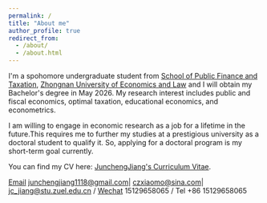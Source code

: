 ```yaml
---
permalink: /
title: "About me"
author_profile: true
redirect_from: 
  - /about/
  - /about.html
---
```


I'm a spohomore undergraduate student from [School of Public Finance and Taxation](https://csxy.zuel.edu.cn/), [Zhongnan University of Economics and Law](https://www.zuel.edu.cn/) and I will obtain my Bachelor's degree in May 2026. My research interest includes public and fiscal economics, optimal taxation, educational economics, and econometrics.

 I am willing to engage in economic research as a job for a lifetime in the future.This requires me to further my studies at a prestigious university as a doctoral student to qualify it. So, applying for a doctoral program is my short-term goal currently. 
  
 You can find my CV here: [JunchengJiang's Curriculum Vitae](../assets/Curriculum_Vitae.pdf).

 [Email](mailto:junchengjiang1118@gmail.com) junchengjiang1118@gmail.com| czxiaomo@sina.com| jc_jiang@stu.zuel.edu.cn / [Wechat](../images/vx.png) 15129658065 / Tel +86 15129658065
